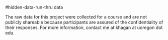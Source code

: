 #hidden-data-run-thru data

The raw data for this project were collected for a course and are not publicly shareable because participants are assured of the confidentiality of their responses. For more information, contact me at khagan at uoregon dot edu. 
